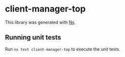 # client-manager-top

This library was generated with [Nx](https://nx.dev).

## Running unit tests

Run `nx test client-manager-top` to execute the unit tests.
